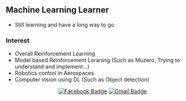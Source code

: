 ## Machine Learning Learner
- Still learning and have a long way to go

### Interest
- Overall Reinforcement Learning
- Model based Reinforcement Leraning (Such as Muzero, Trying to understand and implement...)
- Robotics control in Aerospaces
- Computer vision using DL (Such as Object detection)

<div align=center>

  [![Facebook Badge](https://img.shields.io/badge/-Facebook-1877f2?style=flat-square&logo=facebook&logoColor=white&link=https://www.facebook.com/kunwoopark97)](https://www.facebook.com/kunwoopark97)
  [![Gmail Badge](https://img.shields.io/badge/-Gmail-d14836?style=flat-square&logo=Gmail&logoColor=white&link=mailto:kunwoopark@khu.ac.kr)](mailto:kunwoopark@khu.ac.kr)
  
</div>
  

